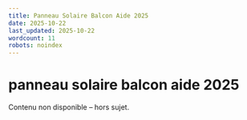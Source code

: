 ```yaml
---
title: Panneau Solaire Balcon Aide 2025
date: 2025-10-22
last_updated: 2025-10-22
wordcount: 11
robots: noindex
---
```


# panneau solaire balcon aide 2025

Contenu non disponible – hors sujet.